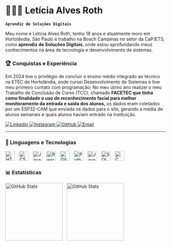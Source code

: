 # 👩🏻‍💻 Letícia Alves Roth

**`Aprendiz de Soluções Digitais`**

Meu nome é Letícia Alves Roth, tenho 18 anos e atualmente moro em Hortolândia, São Paulo e trabalho na Bosch Campinas no setor da CaP/ETS, como **aprendiz de Soluções Digitais**, onde estou aprofundando meus conhecimentos na área de tecnologia e desenvolvimento de sistemas.

### 🏆 Conquistas e Experiência
Em 2024 tive o privilégio de concluir o ensino médio integrado ao técnico na ETEC de Hortolândia,
onde cursei Desenvolvimento de Sistemas e tive meu primeiro contato com programação;
No meu útimo ano realizei o meu Trabalho de Conclusão de Curso (TCC), chamado **FACETEC que tinha como finalidade o uso do reconhecimento facial para melhor monitoramente da entrada e saída dos alunos,** os dados eram coletados por um ESP32-CAM que enviada os dados para o site, gerando a média de alunos semanais e quais alunos haviam entrado na instituição.


<p align="left">
    <a href="https://www.linkedin.com/in/let%C3%ADcia-alves-roth-710242327?utm_source=share&utm_campaign=share_via&utm_content=profile&utm_medium=android_app">
        <img 
            aling="center"
            alt="Linkedin" 
            title="Me siga no Linkedin" 
            src="https://img.shields.io/badge/LinkedIn-0077B5?style=for-the-badge&logo=linkedin&logoColor=white"
        />
    </a> 
    <a href="https://www.instagram.com/leticia.roth_?igsh=MXBrMXhtc2wyajRwNg==">
        <img 
            aling="center"
            alt="Instagram"
            title="Me siga no Instagram" 
            src="https://img.shields.io/badge/Instagram-E4405F?style=for-the-badge&logo=instagram&logoColor=white"
        />
    </a>
    <a href=https://github.com/LeticiaRoth>
        <img 
            aling="center"
            alt="GitHub" 
            title="Me siga no GitHub" 
            src="https://img.shields.io/badge/GitHub-100000?style=for-the-badge&logo=github&logoColor=white"
        />
    </a>
    <a href=https://mail.google.com/mail/u/0/#inbox?compose=new>
        <img 
            aling="center"
            alt="Email" 
            title="Entre em contato" 
            src="https://img.shields.io/badge/Gmail-D14836?style=for-the-badge&logo=gmail&logoColor=white"
        />
    </a>
</p>

---

### 🤖 Linguagens e Tecnologias

<img 
    align="left" 
    alt="HTML"
    title="HTML" 
    width="30px" 
    style="padding-right: 10px;" 
    src="https://cdn.jsdelivr.net/gh/devicons/devicon@latest/icons/html5/html5-original.svg" 
/>
<img 
    align="left" 
    alt="CSS" 
    title="CSS"
    width="30px" 
    style="padding-right: 10px;" 
    src="https://cdn.jsdelivr.net/gh/devicons/devicon@latest/icons/css3/css3-original.svg" 
/>
<img 
    align="left" 
    alt="JavaScript" 
    title="JavaScript"
    width="30px" 
    style="padding-right: 10px;" 
    src="https://cdn.jsdelivr.net/gh/devicons/devicon@latest/icons/javascript/javascript-original.svg" 
/>

<img 
    align="left" 
    alt="React"
    title="React" 
    width="30px" 
    style="padding-right: 10px;" 
    src="https://cdn.jsdelivr.net/gh/devicons/devicon@latest/icons/react/react-original.svg" 
/>

<img 
    align="left" 
    alt="Git" 
    title="Git"
    width="30px" 
    style="padding-right: 10px;" 
    src="https://cdn.jsdelivr.net/gh/devicons/devicon@latest/icons/git/git-original.svg" 
/>
<img 
    align="left" 
    alt="Python" 
    title="Python"
    width="30px" 
    style="padding-right: 10px;" 
    src="https://cdn.jsdelivr.net/gh/devicons/devicon@latest/icons/python/python-original.svg" 
/>

<img 
    align="left" 
    alt="Java" 
    title="Java"
    width="30px" 
    style="padding-right: 10px;" 
    src="https://cdn.jsdelivr.net/gh/devicons/devicon@latest/icons/java/java-original-wordmark.svg" 
/>

<img 
    align="left" 
    alt="SQL" 
    title="SQL"
    width="30px" 
    style="padding-right: 10px;" 
   src="https://cdn.jsdelivr.net/gh/devicons/devicon@latest/icons/mysql/mysql-original.svg" 
/>

<img 
    align="left" 
    alt="C" 
    title="C"
    width="30px" 
    style="padding-right: 10px;" 
   src="https://cdn.jsdelivr.net/gh/devicons/devicon@latest/icons/c/c-original.svg"  
/>
<br/>
<br/>

### 📊 Estatísticas

<p>
  <img 
    align="left" 
    alt="GitHub Stats" 
    height="180" 
    style="padding-right: 10px;" 
    src="https://github-readme-stats.vercel.app/api?username=LeticiaRoth&show_icons=true&theme=tokyonight&layout&include_all_commits=true&locale=pt-br" 
  />

<img 
      align="left" 
      alt="GitHub Stats" 
      height="180" 
      src="https://github-readme-stats.vercel.app/api/top-langs/?username=LeticiaRoth&theme=tokyonight&layout=compact&custom_title=Tecnologias&langs_count=9" 
  />

</p>
